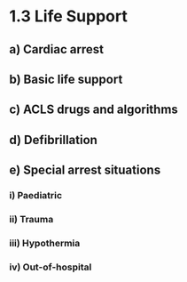 # 1.3 Life Support

## a\)  Cardiac arrest

## b\)  Basic life support

## c\)  ACLS drugs and algorithms

## d\)  Defibrillation

## e\)  Special arrest situations 

###         i\) Paediatric

###         ii\) Trauma

###         iii\) Hypothermia 

###         iv\) Out-of-hospital


